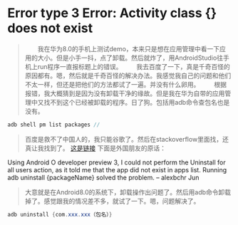 Error type 3 Error: Activity class {} does not exist
============

>　　我在华为8.0的手机上测试demo，本来只是想在应用管理中看一下应用的大小。但是小手一抖，点了卸载。然后就炸了，用AndroidStudio往手机上run程序一直报标题上的错误。
>　　我去百度了一下，真是千奇百怪的原因都有。嗯，然后就是千奇百怪的解决办法。我感觉我自己的问题和他们不太一样，但还是把他们的方法都试了一遍。并没有什么卵用。
>　　根据报错，我大概猜到是因为没有卸载干净的缘故。但是我在华为自带的应用管理中又找不到这个已经被卸载的程序。日了狗。包括用adb命令查包名也是没有。

```java
adb shell pm list packages //
```
>百度是救不了中国人的，我只能谷歌了。然后在stackoverflow里面找，还真让我找到了。
><a href="https://stackoverflow.com/questions/20915266/error-type-3-error-activity-class-does-not-exist">这是链接</a>
>下面是外国朋友的原话：
>
Using Android O developer preview 3, I could not perform the Uninstall for all users action, as it told me that the app did not exist in apps list. Running adb uninstall {packageName} solved the problem. – alexbchr Jun 
>大意就是在Android8.0的系统下，卸载操作出问题了。然后用adb命令卸载掉了。感觉跟我的情况差不多，就试了一下。嗯，问题解决了。

```java
adb uninstall {com.xxx.xxx（包名）}
```
